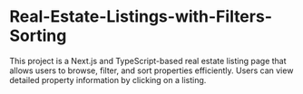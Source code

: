 # Real-Estate-Listings-with-Filters-Sorting
This project is a Next.js and TypeScript-based real estate listing page that allows users to browse, filter, and sort properties efficiently. Users can view detailed property information by clicking on a listing.
